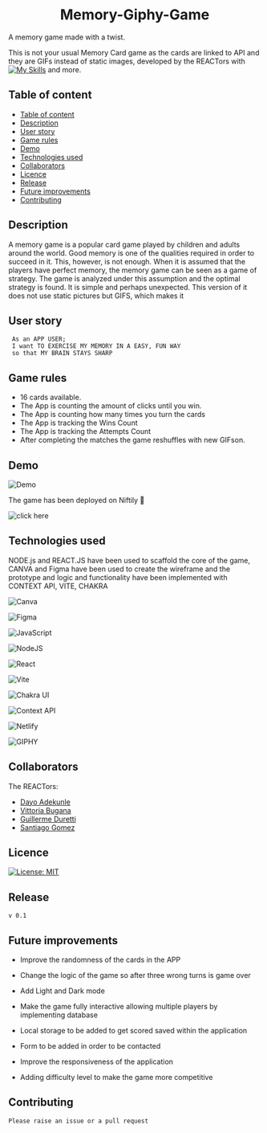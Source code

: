 
<h1 style="text-align: center;"> Memory-Giphy-Game </h1>

A memory game made with a twist.

This is not your usual Memory Card game as the cards are linked to API and they are GIFs instead of static images, developed by the REACTors with [![My Skills](https://skillicons.dev/icons?i=js,nodejs,react,vite&theme=light)](https://skillicons.dev) and more.

  ## Table of content

 <!-- …- [Memory-Giphy-Game](#memory-giphy-game) -->
  - [Table of content](#table-of-content)
  - [Description](#description)
  - [User story](#user-story)
  - [Game rules](#game-rules)
  - [Demo](#demo)
  - [Technologies used](#technologies-used)
  - [Collaborators](#collaborators)
  - [Licence](#licence)
  - [Release](#release)
  - [Future improvements](#future-improvements)
  - [Contributing](#contributing)
  

  ## Description

  A memory game is a popular card game played by children and adults around the world. Good memory is one of the qualities required in order to succeed in it. This, however, is not enough. When it is assumed that the players have perfect memory, the memory game can be seen as a game of strategy. The game is analyzed under this assumption and the optimal strategy is found. It is simple and perhaps unexpected. This version of it does not use  static pictures but GIFS, which makes it 


  
  
  ## User story


  ``` 
   As an APP USER;
   I want TO EXERCISE MY MEMORY IN A EASY, FUN WAY
   so that MY BRAIN STAYS SHARP 
  ```

  ## Game rules


  * 16 cards available.
  * The App is counting the amount of clicks until you win.
  * The App is counting how many times you turn the cards
  * The App is tracking the Wins Count
  * The App is tracking the Attempts Count
  * After completing the matches the game reshuffles with new GIFson.
  
  ## Demo


  ![Demo](./assets/demo.gif)


  The game has been deployed on Niftily 👋


  ![click here](https://memory-giphy-game.netlify.app/)


  ## Technologies used


  NODE.js and REACT.JS have been used to scaffold the core of the game, CANVA and Figma have been used to create the  wireframe and the prototype and logic and functionality have been implemented with CONTEXT API, VITE, CHAKRA

  ![Canva](https://img.shields.io/badge/Canva-%2300C4CC.svg?style=for-the-badge&logo=Canva&logoColor=white)

  ![Figma](https://img.shields.io/badge/figma-%23F24E1E.svg?style=for-the-badge&logo=figma&logoColor=white)

  ![JavaScript](https://img.shields.io/badge/javascript-%23323330.svg?style=for-the-badge&logo=javascript&logoColor=%23F7DF1E)

  ![NodeJS](https://img.shields.io/badge/node.js-6DA55F?style=for-the-badge&logo=node.js&logoColor=white)

  ![React](https://img.shields.io/badge/react-%2320232a.svg?style=for-the-badge&logo=react&logoColor=%2361DAFB)

  ![Vite](https://img.shields.io/badge/vite-%23646CFF.svg?style=for-the-badge&logo=vite&logoColor=white)

  ![Chakra UI](https://img.shields.io/badge/Chakra%20UI%20React-%2335BDB2.svg?style=for-the-badge&logo=ChakraUI&logoColor=white)

  ![Context API](https://img.shields.io/badge/context_API-%2320232a.svg?style=for-the-badge&logo=react&logoColor=%2361DAFB)

  ![Netlify](https://img.shields.io/badge/netlify-%23000000.svg?style=for-the-badge&logo=netlify&logoColor=#00C7B7)

  ![GIPHY](https://img.shields.io/badge/GIPHY-005571?style=for-the-badge&logo=giphy)




  ## Collaborators


   The REACTors:

   * [Dayo Adekunle](https://github.com/Data202)
   * [Vittoria Bugana](https://github.com/vbugana)
   * [Guillerme Duretti](https://github.com/GuilhermeDeretti)
   * [Santiago Gomez](https://github.com/2G2-99)


  ## Licence


   [![License: MIT](https://img.shields.io/badge/License-MIT-yellow.svg)](https://opensource.org/licenses/MIT)


  ## Release


    v 0.1


  ## Future improvements


   * Improve the randomness of the cards in the APP

   * Change the logic of the game so after three wrong turns is game over

   * Add Light and Dark mode

   * Make the game fully interactive allowing multiple players by implementing database

   * Local storage to be added to get scored saved within the application

   * Form to be added in order to be contacted

   * Improve the responsiveness of the application

   * Adding difficulty level to make the game more competitive


  ## Contributing


    Please raise an issue or a pull request
 
